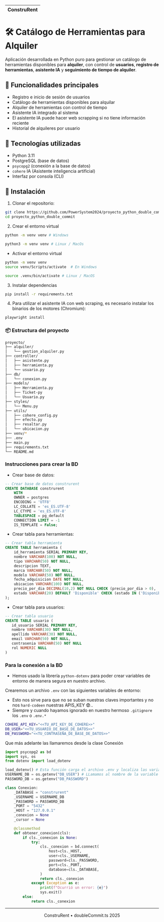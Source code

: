 |  ConstruRent |
| ------------ |

# 🛠️ Catálogo de Herramientas para Alquiler

Aplicación desarrollada en Python puro para gestionar un catálogo de herramientas disponibles para **alquiler**, con control de **usuarios**, **registro de herramientas**, **asistente IA** y **seguimiento de tiempo de alquiler**.

## 🚀 Funcionalidades principales

- Registro e inicio de sesión de usuarios
- Catálogo de herramientas disponibles para alquilar
- Alquiler de herramientas con control de tiempo
- Asistente IA integrado al sistema
- El asistente IA puede hacer web scrapping si no tiene información reciente
- Historial de alquileres por usuario

## 🧰 Tecnologías utilizadas

- Python 3.11
- PostgreSQL (base de datos)
- `psycopg2` (conexión a la base de datos)
- `cohere` IA (Asistente inteligencia artificial)
- Interfaz por consola (CLI)

## 🔧 Instalación

1. Clonar el repositorio:

```bash
git clone https://github.com/PowerSystem2024/proyecto_python_double_commit.ts.git
cd proyecto_python_double_commit
```

2. Crear el entorno virtual
```bash
python -m venv venv # Windows

python3 -m venv venv # Linux / MacOs
```
- Activar el entorno virtual
```bash
python -m venv venv
source venv/Scripts/activate  # En Windows

source .venv/bin/activate # Linux / MacOS
```

3. Instalar dependencias

```bash
pip install -r requirements.txt
```

4. Para utilizar el asistente IA con web scraping, es necesario instalar los binarios de los motores (Chromium):

```bash
playwright install
```

### 📦 Estructura del proyecto

```bash
proyecto/
├── alquiler/
│   └── gestion_alquiler.py
├── controller/
│   ├── asistente.py  
│   ├── herramienta.py
│   └── usuario.py
├── db/
│   └── conexion.py
├── models/
│   ├── Herramienta.py
│   ├── Ticket-py 
│   └── Usuario.py
├── styles/
│   └── Menu.py
├── utils/
│   ├── cohere_config.py
│   ├── efecto.py
│   ├── resaltar.py
│   └── ubicacion.py
├── venv/*
├── .env
├── main.py
├── requirements.txt
└── README.md
```

### Instrucciones para crear la BD

- Crear base de datos:
```sql
-- Crear base de datos construrent
CREATE DATABASE construrent
    WITH 
    OWNER = postgres
    ENCODING = 'UTF8'
    LC_COLLATE = 'es_ES.UTF-8'
    LC_CTYPE = 'es_ES.UTF-8'
    TABLESPACE = pg_default
    CONNECTION LIMIT = -1
    IS_TEMPLATE = False;
```
- Crear tabla para herramientas:
```sql
-- Crear tabla herramienta
CREATE TABLE herramienta (
    id_herramienta SERIAL PRIMARY KEY,
    nombre VARCHAR(100) NOT NULL,
    tipo VARCHAR(50) NOT NULL,
    descripcion TEXT,
    marca VARCHAR(50) NOT NULL,
    modelo VARCHAR(50) NOT NULL,
    fecha_adquisicion DATE NOT NULL,
    ubicacion VARCHAR(100) NOT NULL,
    precio_por_dia DECIMAL(10,2) NOT NULL CHECK (precio_por_dia > 0),
    estado VARCHAR(20) DEFAULT 'Disponible' CHECK (estado IN ('Disponible', 'Alquilado', 'En Mantenimiento', 'Fuera de Servicio'))
);
```
- Crear tabla para usuarios:
```sql
-- Crear tabla usuario
CREATE TABLE usuario (
   id_usuario SERIAL PRIMARY KEY,
   nombre VARCHAR(30) NOT NULL,
   apellido VARCHAR(30) NOT NULL,
   email VARCHAR(50) NOT NULL,
   contrasenia VARCHAR(50) NOT NULL
   rol NUMERIC NULL
)
```

### Para la conexión a la BD

- Hemos usado la librería `python-dotenv` para poder crear variables de entorno de manera segura en nuestro archivo.

Crearemos un archivo `.env` con las siguientes variables de entorno:
- Esto nos sirve para que no se suban nuestras claves importantes y no nos `hard-codeen` nuestras APIS_KEY 😨..
- Siempre y cuando hayamos ignorado en nuestro hermoso `.gitignore` los `.env` o `.env.*`
```bash
COHERE_API_KEY="<<TU_API_KEY_DE_COHERE>>"
DB_USER="<<TU_USUARIO_DE_BASE_DE_DATOS>>"
DB_PASSWORD="<<TU_CONTRASEÑA_DE_BASE_DE_DATOS>>"
```

Que más adelante las llamaremos desde la clase Conexión
```python
import psycopg2 as bd
import sys, os
from dotenv import load_dotenv

load_dotenv() # Esta función carga el archivo .env y localiza las variables de entorno dentro de él
USERNAME_DB = os.getenv("DB_USER") # LLamamos al nombre de la variable de entorno
PASSWORD_DB = os.getenv("DB_PASSWORD")

class Conexion:
    _DATABASE = "construrent"
    _USERNAME = USERNAME_DB
    _PASSWORD = PASSWORD_DB
    _PORT = "5432"
    _HOST = "127.0.0.1"
    _conexion = None
    _cursor = None

    @classmethod
    def obtener_conexion(cls):
        if cls._conexion is None:
            try:
                cls._conexion = bd.connect(
                    host=cls._HOST,
                    user=cls._USERNAME,
                    password=cls._PASSWORD,
                    port=cls._PORT,
                    database=cls._DATABASE,
                )
                return cls._conexion
            except Exception as e:
                print(f"Ocurrió un error: {e}")
                sys.exit()
        else:
            return cls._conexion
```
---

<div align="center">
   ConstruRent • doubleCommit.ts 2025
</div>
